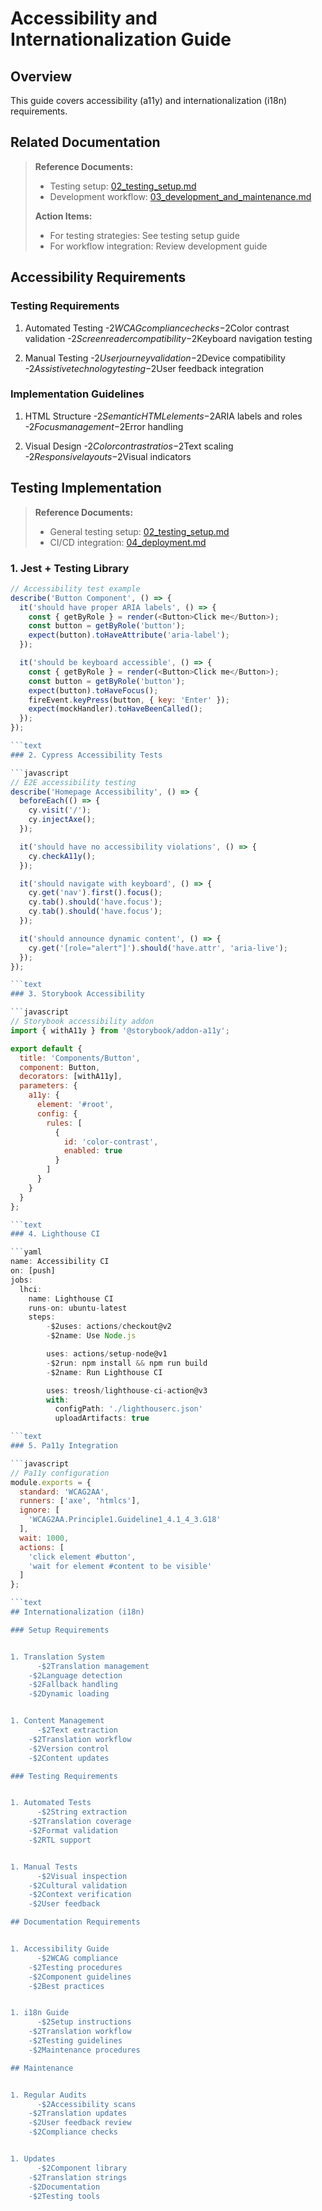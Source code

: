 
# Accessibility and Internationalization Guide

## Overview

This guide covers accessibility (a11y) and internationalization (i18n) requirements.

## Related Documentation

> **Reference Documents:**
>
> - Testing setup: [02_testing_setup.md](02_testing_setup.md)
> - Development workflow: [03_development_and_maintenance.md](03_development_and_maintenance.md)
>
> **Action Items:**
>
> - For testing strategies: See testing setup guide
> - For workflow integration: Review development guide

## Accessibility Requirements

### Testing Requirements


1. Automated Testing
      -$2WCAG compliance checks
    -$2Color contrast validation
    -$2Screen reader compatibility
    -$2Keyboard navigation testing


1. Manual Testing
      -$2User journey validation
    -$2Device compatibility
    -$2Assistive technology testing
    -$2User feedback integration

### Implementation Guidelines


1. HTML Structure
      -$2Semantic HTML elements
    -$2ARIA labels and roles
    -$2Focus management
    -$2Error handling


1. Visual Design
      -$2Color contrast ratios
    -$2Text scaling
    -$2Responsive layouts
    -$2Visual indicators

## Testing Implementation

> **Reference Documents:**
>
> - General testing setup: [02_testing_setup.md](02_testing_setup.md)
> - CI/CD integration: [04_deployment.md](04_deployment.md)

### 1. Jest + Testing Library

```javascript
// Accessibility test example
describe('Button Component', () => {
  it('should have proper ARIA labels', () => {
    const { getByRole } = render(<Button>Click me</Button>);
    const button = getByRole('button');
    expect(button).toHaveAttribute('aria-label');
  });

  it('should be keyboard accessible', () => {
    const { getByRole } = render(<Button>Click me</Button>);
    const button = getByRole('button');
    expect(button).toHaveFocus();
    fireEvent.keyPress(button, { key: 'Enter' });
    expect(mockHandler).toHaveBeenCalled();
  });
});

```text
### 2. Cypress Accessibility Tests

```javascript
// E2E accessibility testing
describe('Homepage Accessibility', () => {
  beforeEach(() => {
    cy.visit('/');
    cy.injectAxe();
  });

  it('should have no accessibility violations', () => {
    cy.checkA11y();
  });

  it('should navigate with keyboard', () => {
    cy.get('nav').first().focus();
    cy.tab().should('have.focus');
    cy.tab().should('have.focus');
  });

  it('should announce dynamic content', () => {
    cy.get('[role="alert"]').should('have.attr', 'aria-live');
  });
});

```text
### 3. Storybook Accessibility

```javascript
// Storybook accessibility addon
import { withA11y } from '@storybook/addon-a11y';

export default {
  title: 'Components/Button',
  component: Button,
  decorators: [withA11y],
  parameters: {
    a11y: {
      element: '#root',
      config: {
        rules: [
          {
            id: 'color-contrast',
            enabled: true
          }
        ]
      }
    }
  }
};

```text
### 4. Lighthouse CI

```yaml
name: Accessibility CI
on: [push]
jobs:
  lhci:
    name: Lighthouse CI
    runs-on: ubuntu-latest
    steps:
        -$2uses: actions/checkout@v2
        -$2name: Use Node.js

        uses: actions/setup-node@v1
        -$2run: npm install && npm run build
        -$2name: Run Lighthouse CI

        uses: treosh/lighthouse-ci-action@v3
        with:
          configPath: './lighthouserc.json'
          uploadArtifacts: true

```text
### 5. Pa11y Integration

```javascript
// Pa11y configuration
module.exports = {
  standard: 'WCAG2AA',
  runners: ['axe', 'htmlcs'],
  ignore: [
    'WCAG2AA.Principle1.Guideline1_4.1_4_3.G18'
  ],
  wait: 1000,
  actions: [
    'click element #button',
    'wait for element #content to be visible'
  ]
};

```text
## Internationalization (i18n)

### Setup Requirements


1. Translation System
      -$2Translation management
    -$2Language detection
    -$2Fallback handling
    -$2Dynamic loading


1. Content Management
      -$2Text extraction
    -$2Translation workflow
    -$2Version control
    -$2Content updates

### Testing Requirements


1. Automated Tests
      -$2String extraction
    -$2Translation coverage
    -$2Format validation
    -$2RTL support


1. Manual Tests
      -$2Visual inspection
    -$2Cultural validation
    -$2Context verification
    -$2User feedback

## Documentation Requirements


1. Accessibility Guide
      -$2WCAG compliance
    -$2Testing procedures
    -$2Component guidelines
    -$2Best practices


1. i18n Guide
      -$2Setup instructions
    -$2Translation workflow
    -$2Testing guidelines
    -$2Maintenance procedures

## Maintenance


1. Regular Audits
      -$2Accessibility scans
    -$2Translation updates
    -$2User feedback review
    -$2Compliance checks


1. Updates
      -$2Component library
    -$2Translation strings
    -$2Documentation
    -$2Testing tools
